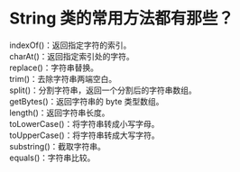 # String 类的常用方法都有那些？

indexOf()：返回指定字符的索引。  
charAt()：返回指定索引处的字符。  
replace()：字符串替换。  
trim()：去除字符串两端空白。  
split()：分割字符串，返回一个分割后的字符串数组。  
getBytes()：返回字符串的 byte 类型数组。  
length()：返回字符串长度。  
toLowerCase()：将字符串转成小写字母。  
toUpperCase()：将字符串转成大写字符。  
substring()：截取字符串。  
equals()：字符串比较。  

‍
